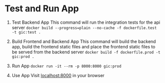 # Test and Run App
1. Test Backend App
This command will run the integration tests for the api server
`docker build --progress=plain --no-cache -f dockerfile.test -t gic:test .`

2. Build Frontend and Backend App
This command will build the backend app, build the frontend static files and place the frontend static files to be served from the backend server
`docker build -f dockerfile.prod -t gic:prod .`

3. Run App
`docker run -it --rm -p 8000:8000 gic:prod`

4. Use App
Visit [localhost:8000](http://localhost:8000) in your browser